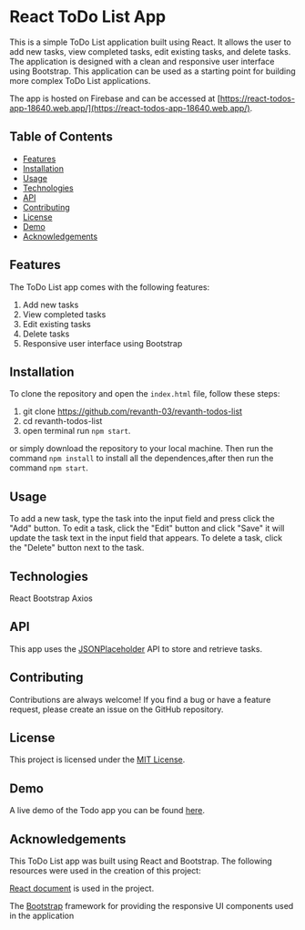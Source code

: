 # React ToDo List App
This is a simple ToDo List application built using React. It allows the user to add new tasks, view completed tasks, edit existing tasks, and delete tasks. The application is designed with a clean and responsive user interface using Bootstrap. This application can be used as a starting point for building more complex ToDo List applications.

The app is hosted on Firebase and can be accessed at [https://react-todos-app-18640.web.app/](https://react-todos-app-18640.web.app/).


## Table of Contents

- [Features](#features)
- [Installation](#installation)
- [Usage](#usage)
- [Technologies](#technologies)
- [API](#api)
- [Contributing](#contributing)
- [License](#license)
- [Demo](#demo)
- [Acknowledgements](#acknowledgements)

## Features
The ToDo List app comes with the following features:

1. Add new tasks
2. View completed tasks
3. Edit existing tasks
4. Delete tasks
5. Responsive user interface using Bootstrap


## Installation
To clone the repository and open the `index.html` file, follow these steps:

1. git clone https://github.com/revanth-03/revanth-todos-list
2. cd revanth-todos-list
3. open terminal run `npm start`.

 or simply download the repository to your local machine. Then run the command `npm install` to install all the dependences,after then run the command `npm start`.<br>


## Usage
To add a new task, type the task into the input field and press  click the "Add" button. To edit a task, click the "Edit" button and click "Save" it will update the task text in the input field that appears. To delete a task, click the "Delete" button next to the task.

## Technologies
  React
  Bootstrap
  Axios

## API
 This app uses the [JSONPlaceholder](https://jsonplaceholder.typicode.com/) API to store and retrieve tasks.


## Contributing

 Contributions are always welcome! If you find a bug or have a feature request, please create an issue on the GitHub repository.

## License

This project is licensed under the [MIT License](https://opensource.org/licenses/MIT).

## Demo

A live demo of the Todo app you can be found [here](https://youtu.be/Wg7t5caGSqM).

## Acknowledgements
This ToDo List app was built using React and Bootstrap. The following resources were used in the creation of this project:

[React document](https://reactjs.org/docs/getting-started.html) is used in the project.

The [Bootstrap](https://getbootstrap.com/docs/5.0/getting-started/introduction/) framework for providing the responsive UI components used in the application


